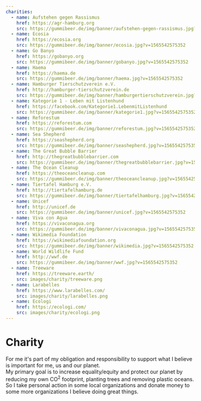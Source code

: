 ```yaml
---
charities:
  - name: Aufstehen gegen Rassismus
    href: https://agr-hamburg.org
    src: https://gummibeer.de/img/banner/aufstehen-gegen-rassismus.jpg?v=1565542575352
  - name: Ecosia
    href: https://ecosia.org
    src: https://gummibeer.de/img/banner/ecosia.jpg?v=1565542575352
  - name: Go Banyo
    href: https://gobanyo.org
    src: https://gummibeer.de/img/banner/gobanyo.jpg?v=1565542575352
  - name: Haema
    href: https://haema.de
    src: https://gummibeer.de/img/banner/haema.jpg?v=1565542575352
  - name: Hamburger Tierschutzverein e.V.
    href: http://hamburger-tierschutzverein.de
    src: https://gummibeer.de/img/banner/hamburgertierschutzverein.jpg?v=1565542575352
  - name: Kategorie 1 - Leben mit Listenhund
    href: https://facebook.com/Kategorie1.LebenmitListenhund
    src: https://gummibeer.de/img/banner/kategorie1.jpg?v=1565542575352
  - name: Reforestum
    href: https://reforestum.com
    src: https://gummibeer.de/img/banner/reforestum.jpg?v=1565542575352
  - name: Sea Shepherd
    href: https://seashepherd.org
    src: https://gummibeer.de/img/banner/seashepherd.jpg?v=1565542575352
  - name: The Great Bubble Barrier
    href: http://thegreatbubblebarrier.com
    src: https://gummibeer.de/img/banner/thegreatbubblebarrier.jpg?v=1565542575352
  - name: The Ocean Cleanup
    href: https://theoceancleanup.com
    src: https://gummibeer.de/img/banner/theoceancleanup.jpg?v=1565542575352
  - name: Tiertafel Hamburg e.V.
    href: http://tiertafelhamburg.de
    src: https://gummibeer.de/img/banner/tiertafelhamburg.jpg?v=1565542575352
  - name: Unicef
    href: http://unicef.de
    src: https://gummibeer.de/img/banner/unicef.jpg?v=1565542575352
  - name: Viva con Agua
    href: https://vivaconagua.org
    src: https://gummibeer.de/img/banner/vivaconagua.jpg?v=1565542575352
  - name: Wikimedia Foundation
    href: https://wikimediafoundation.org
    src: https://gummibeer.de/img/banner/wikimedia.jpg?v=1565542575352
  - name: World Wildlife Fund
    href: http://wwf.de
    src: https://gummibeer.de/img/banner/wwf.jpg?v=1565542575352
  - name: Treeware
    href: https://treeware.earth/
    src: images/charity/treeware.png
  - name: Larabelles
    href: https://www.larabelles.com/
    src: images/charity/larabelles.png
  - name: Ecologi
    href: https://ecologi.com/
    src: images/charity/ecologi.png
---
```


# Charity

For me it's part of my obligation and responsibility to support what I believe is important for me, us and our planet.  
My primary goal is to increase equality/equity and protect our planet by reducing my own CO<sup>2</sup> footprint, planting trees and removing plastic oceans.  
So I take personal action in some local organizations and donate money to some more organizations I believe doing great things.
